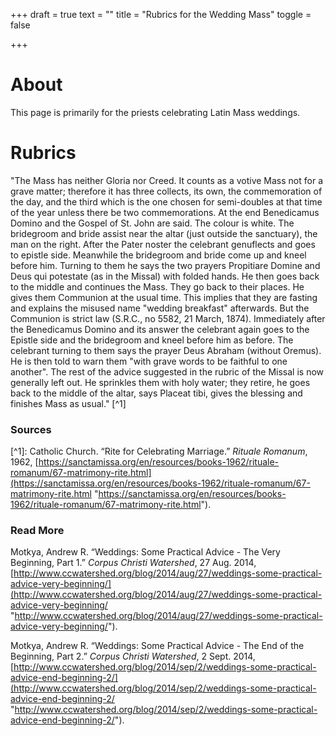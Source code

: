 +++
draft = true
text = ""
title = "Rubrics for the Wedding Mass"
toggle = false

+++
# About

This page is primarily for the priests celebrating Latin Mass weddings.

# Rubrics

"The Mass has neither Gloria nor Creed. It counts as a votive Mass not for a grave matter; therefore it has three collects, its own, the commemoration of the day, and the third which is the one chosen for semi-doubles at that time of the year unless there be two commemorations. At the end Benedicamus Domino and the Gospel of St. John are said. The colour is white. The bridegroom and bride assist near the altar (just outside the sanctuary), the man on the right. After the Pater noster the celebrant genuflects and goes to epistle side. Meanwhile the bridegroom and bride come up and kneel before him. Turning to them he says the two prayers Propitiare Domine and Deus qui potestate (as in the Missal) with folded hands. He then goes back to the middle and continues the Mass. They go back to their places. He gives them Communion at the usual time. This implies that they are fasting and explains the misused name "wedding breakfast" afterwards. But the Communion is strict law (S.R.C., no 5582, 21 March, 1874). Immediately after the Benedicamus Domino and its answer the celebrant again goes to the Epistle side and the bridegroom and kneel before him as before. The celebrant turning to them says the prayer Deus Abraham (without Oremus). He is then told to warn them "with grave words to be faithful to one another". The rest of the advice suggested in the rubric of the Missal is now generally left out. He sprinkles them with holy water; they retire, he goes back to the middle of the altar, says Placeat tibi, gives the blessing and finishes Mass as usual." \[^1\]

### Sources

\[^1\]: Catholic Church. “Rite for Celebrating Marriage.” _Rituale Romanum_, 1962, [https://sanctamissa.org/en/resources/books-1962/rituale-romanum/67-matrimony-rite.html](https://sanctamissa.org/en/resources/books-1962/rituale-romanum/67-matrimony-rite.html "https://sanctamissa.org/en/resources/books-1962/rituale-romanum/67-matrimony-rite.html").

### Read More

Motkya, Andrew R. “Weddings: Some Practical Advice - The Very Beginning, Part 1.” _Corpus Christi Watershed_, 27 Aug. 2014, [http://www.ccwatershed.org/blog/2014/aug/27/weddings-some-practical-advice-very-beginning/](http://www.ccwatershed.org/blog/2014/aug/27/weddings-some-practical-advice-very-beginning/ "http://www.ccwatershed.org/blog/2014/aug/27/weddings-some-practical-advice-very-beginning/").

Motkya, Andrew R. “Weddings: Some Practical Advice - The End of the Beginning, Part 2.” _Corpus Christi Watershed_, 2 Sept. 2014, [http://www.ccwatershed.org/blog/2014/sep/2/weddings-some-practical-advice-end-beginning-2/](http://www.ccwatershed.org/blog/2014/sep/2/weddings-some-practical-advice-end-beginning-2/ "http://www.ccwatershed.org/blog/2014/sep/2/weddings-some-practical-advice-end-beginning-2/").